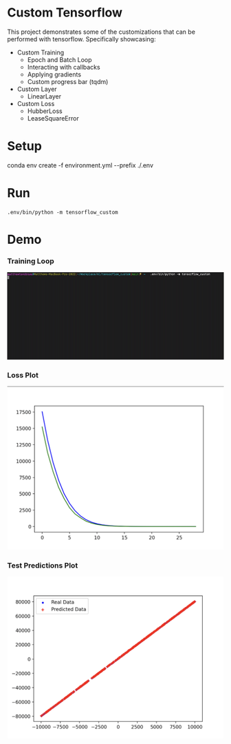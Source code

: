 # Custom Tensorflow

This project demonstrates some of the customizations that can be performed with tensorflow. Specifically showcasing:

- Custom Training
  - Epoch and Batch Loop
  - Interacting with callbacks
  - Applying gradients
  - Custom progress bar (tqdm)
- Custom Layer
  - LinearLayer
- Custom Loss
  - HubberLoss
  - LeaseSquareError

# Setup

conda env create -f environment.yml --prefix ./.env

# Run

```
.env/bin/python -m tensorflow_custom
```

# Demo

### Training Loop

![Training Loop](assets/training_loop_2.gif)

### Loss Plot

![Loss Plot](assets/loss.png)

### Test Predictions Plot

![Predictions](assets/predictions.png)
